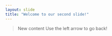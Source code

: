 ```yaml
---
layout: slide
title: "Welcome to our second slide!"
---
```

> New content
Use the left arrow to go back!
